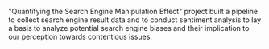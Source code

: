 "Quantifying the Search Engine Manipulation Effect" project built a pipeline to collect search engine result data and to conduct sentiment analysis to lay a basis to analyze potential search engine biases and their implication to our perception towards contentious issues.
